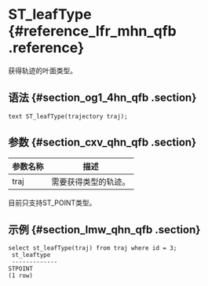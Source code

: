 # ST\_leafType {#reference_lfr_mhn_qfb .reference}

获得轨迹的叶面类型。

## 语法 {#section_og1_4hn_qfb .section}

``` {#codeblock_128_4av_9om}
text ST_leafType(trajectory traj);
```

## 参数 {#section_cxv_qhn_qfb .section}

|参数名称|描述|
|----|--|
|traj|需要获得类型的轨迹。|

目前只支持ST\_POINT类型。

## 示例 {#section_lmw_qhn_qfb .section}

``` {#codeblock_2s7_2fb_cs4}
select st_leafType(traj) from traj where id = 3;
 st_leaftype
 ------------- 
STPOINT
(1 row)
```

